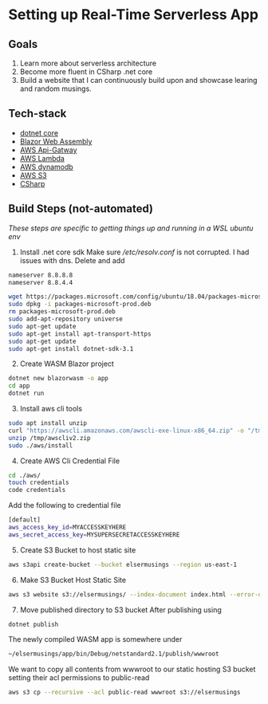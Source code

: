 # Setting up Real-Time Serverless App

## Goals
1. Learn more about serverless architecture
2. Become more fluent in CSharp .net core
3. Build a website that I can continuously build upon and showcase learing and random musings.

## Tech-stack
- [dotnet core](https://dotnet.microsoft.com/)
- [Blazor Web Assembly](https://dotnet.microsoft.com/apps/aspnet/web-apps/blazor)
- [AWS Api-Gatway](https://docs.aws.amazon.com/apigateway/latest/developerguide/welcome.html)
- [AWS Lambda](https://docs.aws.amazon.com/lambda/index.html)
- [AWS dynamodb](https://docs.aws.amazon.com/dynamodb/)
- [AWS S3](https://docs.aws.amazon.com/s3/index.html)
- [CSharp](https://docs.microsoft.com/en-us/dotnet/csharp/)

## Build Steps (not-automated) 
*These steps are specific to getting things up and running in a WSL ubuntu env*
1. Install .net core sdk 
Make sure */etc/resolv.conf* is not corrupted. I had issues with dns. Delete and add
```bash
nameserver 8.8.8.8
nameserver 8.8.4.4
```
```bash
wget https://packages.microsoft.com/config/ubuntu/18.04/packages-microsoft-prod.deb -O packages-microsoft-prod.deb
sudo dpkg -i packages-microsoft-prod.deb
rm packages-microsoft-prod.deb
sudo add-apt-repository universe
sudo apt-get update
sudo apt-get install apt-transport-https
sudo apt-get update
sudo apt-get install dotnet-sdk-3.1
```
2. Create WASM Blazor project
```bash
dotnet new blazorwasm -o app
cd app
dotnet run
```
3. Install aws cli tools
```bash
sudo apt install unzip
curl "https://awscli.amazonaws.com/awscli-exe-linux-x86_64.zip" -o "/tmp/awscliv2.zip"
unzip /tmp/awscliv2.zip
sudo ./aws/install
```
4. Create AWS Cli Credential File
```bash
cd ./aws/ 
touch credentials
code credentials
```
Add the following to credential file
```bash
[default]
aws_access_key_id=MYACCESSKEYHERE
aws_secret_access_key=MYSUPERSECRETACCESSKEYHERE
```
5. Create S3 Bucket to host static site
```bash
aws s3api create-bucket --bucket elsermusings --region us-east-1
```
6. Make S3 Bucket Host Static Site
```bash
aws s3 website s3://elsermusings/ --index-document index.html --error-document index.html
```
7. Move published directory to S3 bucket
After publishing using
```bash
dotnet publish
```
The newly compiled WASM app is somewhere under
```bash
~/elsermusings/app/bin/Debug/netstandard2.1/publish/wwwroot
```
We want to copy all contents from wwwroot to our static hosting S3 bucket setting their acl permissions to public-read
```bash
aws s3 cp --recursive --acl public-read wwwroot s3://elsermusings 
```
